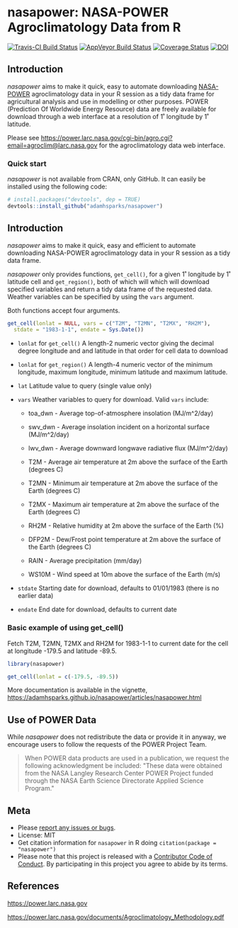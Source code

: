 nasapower: NASA-POWER Agroclimatology Data from R
================

[![Travis-CI Build Status](https://travis-ci.org/adamhsparks/nasapower.svg?branch=master)](https://travis-ci.org/adamhsparks/nasapower) [![AppVeyor Build Status](https://ci.appveyor.com/api/projects/status/github/adamhsparks/nasapower?branch=master&svg=true)](https://ci.appveyor.com/project/adamhsparks/nasapower) [![Coverage Status](https://img.shields.io/codecov/c/github/adamhsparks/nasapower/master.svg)](https://codecov.io/github/adamhsparks/nasapower?branch=master) [![DOI](https://zenodo.org/badge/109224461.svg)](https://zenodo.org/badge/latestdoi/109224461)

Introduction
------------

*nasapower* aims to make it quick, easy to automate downloading [NASA-POWER](https://power.larc.nasa.gov) agroclimatology data in your R session as a tidy data frame for agricultural analysis and use in modelling or other purposes. POWER (Prediction Of Worldwide Energy Resource) data are freely available for download through a web interface at a resolution of 1˚ longitude by 1˚ latitude.

Please see <https://power.larc.nasa.gov/cgi-bin/agro.cgi?email=agroclim@larc.nasa.gov> for the agroclimatology data web interface.

### Quick start

*nasapower* is not available from CRAN, only GitHub. It can easily be installed using the following code:

``` r
# install.packages("devtools", dep = TRUE)
devtools::install_github("adamhsparks/nasapower")
```

Introduction
------------

*nasapower* aims to make it quick, easy and efficient to automate downloading NASA-POWER agroclimatology data in your R session as a tidy data frame.

*nasapower* only provides functions, `get_cell()`, for a given 1˚ longitude by 1˚ latitude cell and `get_region()`, both of which will which will download specified variables and return a tidy data frame of the requested data. Weather variables can be specified by using the `vars` argument.

Both functions accept four arguments.

``` r
get_cell(lonlat = NULL, vars = c("T2M", "T2MN", "T2MX", "RH2M"),
  stdate = "1983-1-1", endate = Sys.Date())
```

-   `lonlat` for `get_cell()` A length-2 numeric vector giving the decimal degree longitude and and latitude in that order for cell data to download

-   `lonlat` for `get_region()` A length-4 numeric vector of the minimum longitude, maximum longitude, minimum latitude and maximum latitude.

-   `lat` Latitude value to query (single value only)

-   `vars` Weather variables to query for download. Valid `vars` include:

    -   toa\_dwn - Average top-of-atmosphere insolation (MJ/m^2/day)

    -   swv\_dwn - Average insolation incident on a horizontal surface (MJ/m^2/day)

    -   lwv\_dwn - Average downward longwave radiative flux (MJ/m^2/day)

    -   T2M - Average air temperature at 2m above the surface of the Earth (degrees C)

    -   T2MN - Minimum air temperature at 2m above the surface of the Earth (degrees C)

    -   T2MX - Maximum air temperature at 2m above the surface of the Earth (degrees C)

    -   RH2M - Relative humidity at 2m above the surface of the Earth (%)

    -   DFP2M - Dew/Frost point temperature at 2m above the surface of the Earth (degrees C)

    -   RAIN - Average precipitation (mm/day)

    -   WS10M - Wind speed at 10m above the surface of the Earth (m/s)

-   `stdate` Starting date for download, defaults to 01/01/1983 (there is no earlier data)

-   `endate` End date for download, defaults to current date

### Basic example of using get\_cell()

Fetch T2M, T2MN, T2MX and RH2M for 1983-1-1 to current date for the cell at longitude -179.5 and latitude -89.5.

``` r
library(nasapower)

get_cell(lonlat = c(-179.5, -89.5))
```

More documentation is available in the vignette, <https://adamhsparks.github.io/nasapower/articles/nasapower.html>

Use of POWER Data
-----------------

While *nasapower* does not redistribute the data or provide it in anyway, we encourage users to follow the requests of the POWER Project Team.

> When POWER data products are used in a publication, we request the following acknowledgment be included: "These data were obtained from the NASA Langley Research Center POWER Project funded through the NASA Earth Science Directorate Applied Science Program."

Meta
----

-   Please [report any issues or bugs](https://github.com/adamhsparks/nasapower/issues).
-   License: MIT
-   Get citation information for `nasapower` in R doing `citation(package = "nasapower")`
-   Please note that this project is released with a [Contributor Code of Conduct](CONDUCT.md). By participating in this project you agree to abide by its terms.

References
----------

<https://power.larc.nasa.gov>

<https://power.larc.nasa.gov/documents/Agroclimatology_Methodology.pdf>
